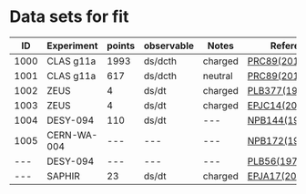 # Data sets for fit
|ID      |Experiment|points  |observable|Notes   |References|
|--------|--------|------|-----|------|--------|
|1000|CLAS g11a|1993|ds/dcth|charged|[PRC89(2014)055208](https://inspirehep.net/record/1285225)|
|1001|CLAS g11a|617 |ds/dcth|neutral|[PRC89(2014)055208](https://inspirehep.net/record/1285225)|
|1002|ZEUS|4|ds/dt|charged|[PLB377(1996)259](https://inspirehep.net/record/415642)|
|1003|ZEUS|4|ds/dt|charged|[EPJC14(2000)213](https://inspirehep.net/record/508770)|
|1004|DESY-094|110|ds/dt|---|[NPB144(1978)22](https://inspirehep.net/record/130415)|
|1005|CERN-WA-004|---|---|---|[NPB172(1980)1](https://inspirehep.net/record/153022)|
|---|DESY-094|---|---|---|[PLB56(1975)408](https://inspirehep.net/record/98876)|
|---|SAPHIR|23|ds/dt|charged|[EPJA17(2003)269](https://inspirehep.net/record/621792#)|
